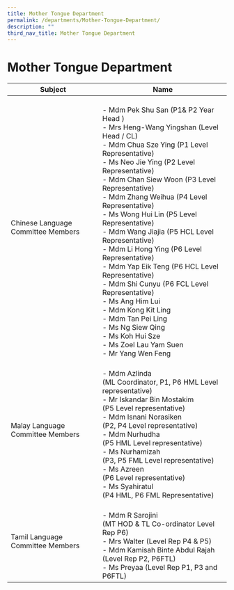 ```yaml
---
title: Mother Tongue Department
permalink: /departments/Mother-Tongue-Department/
description: ""
third_nav_title: Mother Tongue Department
---
```

# Mother Tongue Department

|            Subject             |              Name            |
|-----------------------------------|----------------------------------------------------------------------------------------------------------------------------------------------------------------------------------------------------------------------------------------------------------------------------------------------------------------------------------------------------------------------------------------------------------------------------------------------------------------------------------------------------------------------------------------------------------------------------------------------------------------------------------------------------------------------------------------|
| Chinese Language Committee Members  | <br>- Mdm Pek Shu San (P1&amp; P2 Year Head )<br>- Mrs Heng-Wang Yingshan (Level Head / CL)<br>- Mdm Chua Sze Ying (P1 Level Representative)<br>- Ms Neo Jie Ying (P2 Level Representative)<br>- Mdm Chan Siew Woon (P3 Level Representative)<br>- Mdm Zhang Weihua (P4 Level Representative)<br>- Ms Wong Hui Lin (P5 Level Representative)<br>- Mdm Wang Jiajia (P5 HCL Level Representative)<br>- Mdm Li Hong Ying (P6 Level Representative)<br>- Mdm Yap Eik Teng (P6 HCL Level Representative)<br>- Mdm Shi Cunyu (P6 FCL Level Representative) <br>- Ms Ang Him Lui<br>- Mdm Kong Kit Ling <br>- Mdm Tan Pei Ling<br>- Ms Ng Siew Qing<br>- Ms Koh Hui Sze<br>- Ms Zoel Lau Yam Suen<br>- Mr Yang Wen Feng<br> |
| Malay Language Committee Members    | <br>- Mdm Azlinda<br>(ML Coordinator, P1, P6 HML Level representative)<br>- Mr Iskandar Bin Mostakim <br>   (P5 Level representative)<br>- Mdm Isnani Norasiken<br>(P2, P4 Level representative)<br>- Mdm Nurhudha <br>(P5 HML Level representative)<br>- Ms Nurhamizah<br>(P3, P5 FML Level representative)<br>- Ms Azreen<br>(P6 Level representative)<br>- Ms Syahiratul<br>(P4 HML, P6 FML Representative)<br>                                   |
| Tamil Language Committee Members    | <br>- Mdm R Sarojini<br>(MT HOD &amp; TL Co-ordinator Level Rep P6)<br>- Mrs Walter (Level Rep P4 &amp; P5)<br>- Mdm Kamisah Binte Abdul Rajah (Level Rep P2, P6FTL)<br>- Ms Preyaa (Level Rep P1, P3 and P6FTL)        |